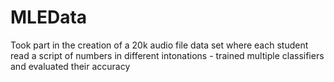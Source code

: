 # MLEData
Took part in the creation of a 20k audio file data set where each student read a script of numbers in different intonations - trained multiple classifiers and evaluated their accuracy 
